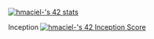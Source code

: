 [![hmaciel-'s 42 stats](https://badge42.vercel.app/api/v2/cll6jmjs2004008jukrwt5x9o/stats?cursusId=21&coalitionId=295)](https://github.com/JaeSeoKim/badge42)

Inception [![hmaciel-'s 42 Inception Score](https://badge42.vercel.app/api/v2/cll6jmjs2004008jukrwt5x9o/project/3231201)](https://github.com/JaeSeoKim/badge42)
